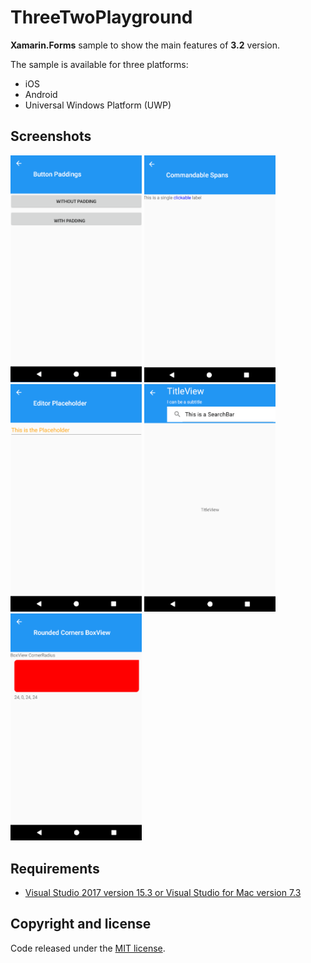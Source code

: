 # ThreeTwoPlayground

**Xamarin.Forms** sample to show the main features of **3.2** version.

The sample is available for three platforms:

- iOS
- Android
- Universal Windows Platform (UWP)

## Screenshots

<img src="images/button-paddings.png" Width="210" /> <img src="images/commandable-spans.png" Width="210" /> <img src="images/editor-placeholder.png" Width="210" /> <img src="images/titleview.png" Width="210" /> <img src="images/rounded.png" Width="210" />

## Requirements

* [Visual Studio 2017 version 15.3 or Visual Studio for Mac version 7.3](https://www.visualstudio.com/vs/)

## Copyright and license

Code released under the [MIT license](https://opensource.org/licenses/MIT).